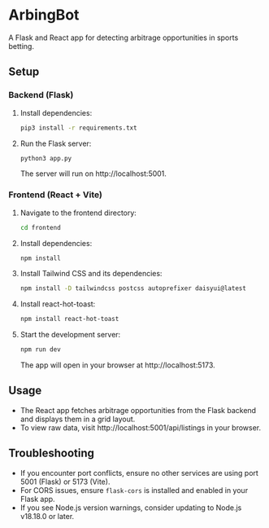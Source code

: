 # ArbingBot

A Flask and React app for detecting arbitrage opportunities in sports betting.

## Setup

### Backend (Flask)

1. Install dependencies:
   ```bash
   pip3 install -r requirements.txt
   ```

2. Run the Flask server:
   ```bash
   python3 app.py
   ```
   The server will run on http://localhost:5001.

### Frontend (React + Vite)

1. Navigate to the frontend directory:
   ```bash
   cd frontend
   ```

2. Install dependencies:
   ```bash
   npm install
   ```

3. Install Tailwind CSS and its dependencies:
   ```bash
   npm install -D tailwindcss postcss autoprefixer daisyui@latest
   ```

4. Install react-hot-toast:
   ```bash
   npm install react-hot-toast
   ```

5. Start the development server:
   ```bash
   npm run dev
   ```
   The app will open in your browser at http://localhost:5173.

## Usage

- The React app fetches arbitrage opportunities from the Flask backend and displays them in a grid layout.
- To view raw data, visit http://localhost:5001/api/listings in your browser.

## Troubleshooting

- If you encounter port conflicts, ensure no other services are using port 5001 (Flask) or 5173 (Vite).
- For CORS issues, ensure `flask-cors` is installed and enabled in your Flask app.
- If you see Node.js version warnings, consider updating to Node.js v18.18.0 or later.